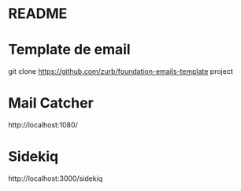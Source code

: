 # README

# Template de email
git clone https://github.com/zurb/foundation-emails-template project

# Mail Catcher
http://localhost:1080/

# Sidekiq
http://localhost:3000/sidekiq
